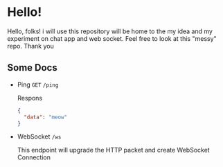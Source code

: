 # Hello!
Hello, folks! i will use this repository will be home to the my idea and my experiment on chat app and web socket. Feel free to look at this "messy" repo. Thank you

## Some Docs

* Ping
  `GET` `/ping`

  Respons
  ```json
  {
    "data": "meow"
  }
  ```

* WebSocket
  `/ws`

  This endpoint will upgrade the HTTP packet and create WebSocket Connection